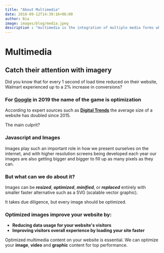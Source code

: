 ```yaml
---
title: "About Multimedia"
date: 2018-09-12T14:39:16+06:00
author: Bia
image: images/blog/media.jpeg
description : "multimedia is the integration of multiple media forms which include text, graphics, audio, video, drawings"
---
```


[1]: https://searchengineland.com/5-seo-trends-that-will-matter-most-in-2019-307641/ "SEO Trends"
[2]:https://www.digitaltrends.com/web/internet-is-getting-slower/ "DigitalTrends"

# Multimedia

## Catch their attention with imagery

Did you know that for every 1 second of load time reduced on their website, Walmart experienced up to a 2% increase in conversions?

### For **[Google][1]** in 2019 the name of the game is optimization

According to expert sources such as **[Digital Trends][2]** the average size of a website has doubled since 2015.

The main culprit?

### Javascript and Images

Images play such an important role in how we present ourselves on the internet, and with higher resolution screens being developed each year our images are also getting bigger and bigger to fill up as many pixels as they can.

### But what can we do about it?

Images can be ***resized***, ***optimized***, ***minified***, or ***replaced*** entirely with smaller faster alternative such as a SVG (scalable vector graphic).

It takes due diligence, but every image should be optimized.

### Optimized images improve your website by:

- **Reducing data usage for your website's visitors**
- **Improving visitors overall experience by loading your site faster**

Optimized multimedia content on your website is essential.  We can optimize your **image**, **video** and **graphic** content for top performance.
